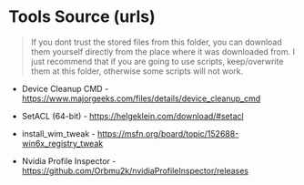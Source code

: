 # Tools Source (urls)

> If you dont trust the stored files from this folder, you can download them yourself directly from the place where it was downloaded from. I just recommend that if you are going to use scripts, keep/overwrite them at this folder, otherwise some scripts will not work.

- Device Cleanup CMD - <https://www.majorgeeks.com/files/details/device_cleanup_cmd>

- SetACL (64-bit) - <https://helgeklein.com/download/#setacl>

- install_wim_tweak - <https://msfn.org/board/topic/152688-win6x_registry_tweak>

- Nvidia Profile Inspector - <https://github.com/Orbmu2k/nvidiaProfileInspector/releases>
